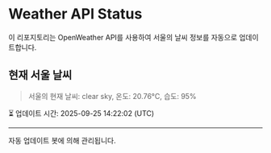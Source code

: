 
# Weather API Status

이 리포지토리는 OpenWeather API를 사용하여 서울의 날씨 정보를 자동으로 업데이트합니다.

## 현재 서울 날씨
> 서울의 현재 날씨: clear sky, 온도: 20.76°C, 습도: 95%

⏳ 업데이트 시간: 2025-09-25 14:22:02 (UTC)

---
자동 업데이트 봇에 의해 관리됩니다.
